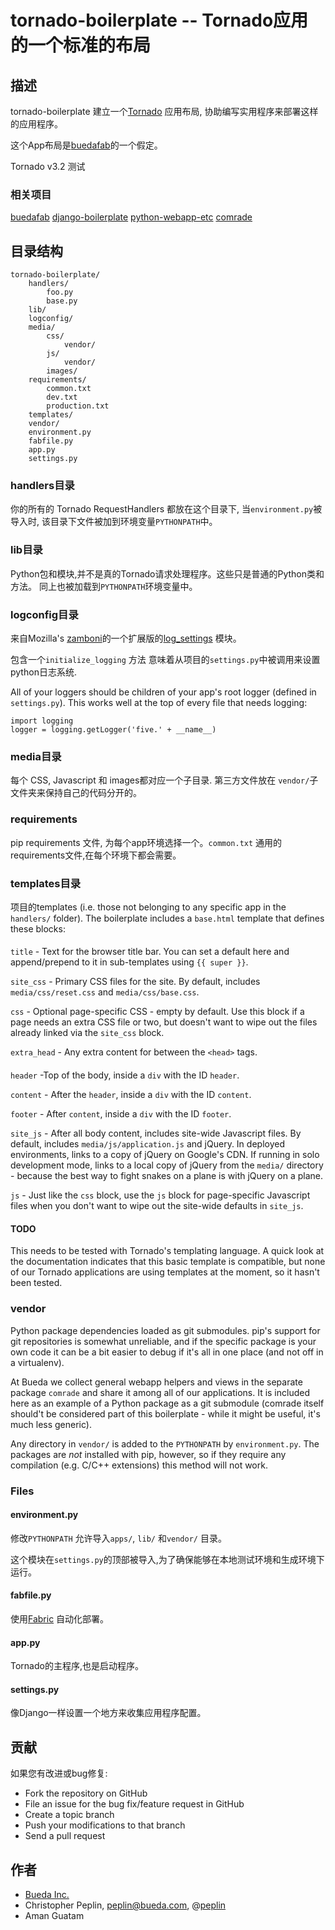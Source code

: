 tornado-boilerplate -- Tornado应用的一个标准的布局
===============================================================================

## 描述

tornado-boilerplate 建立一个[Tornado](http://www.tornadoweb.org/) 应用布局, 协助编写实用程序来部署这样的应用程序。

这个App布局是[buedafab](https://github.com/bueda/ops)的一个假定。

Tornado v3.2 测试

### 相关项目

[buedafab](https://github.com/bueda/ops)
[django-boilerplate](https://github.com/bueda/django-boilerplate)
[python-webapp-etc](https://github.com/bueda/python-webapp-etc)
[comrade](https://github.com/bueda/django-comrade)

## 目录结构

    tornado-boilerplate/
        handlers/
            foo.py
            base.py
        lib/
        logconfig/
        media/
            css/
                vendor/
            js/
                vendor/
            images/
        requirements/
            common.txt
            dev.txt
            production.txt
        templates/
        vendor/
        environment.py
        fabfile.py
        app.py
        settings.py

### handlers目录

你的所有的 Tornado RequestHandlers 都放在这个目录下,
当`environment.py`被导入时, 该目录下文件被加到环境变量`PYTHONPATH`中。

### lib目录

Python包和模块,并不是真的Tornado请求处理程序。这些只是普通的Python类和方法。
同上也被加载到`PYTHONPATH`环境变量中。

### logconfig目录

来自Mozilla's [zamboni](https://github.com/jbalogh/zamboni)的一个扩展版的[log_settings](https://github.com/jbalogh/zamboni/blob/master/log_settings.py)
模块。

包含一个`initialize_logging` 方法 意味着从项目的`settings.py`中被调用来设置python日志系统.


All of your loggers should be children of your app's root logger (defined in
`settings.py`). This works well at the top of every file that needs logging:

    import logging
    logger = logging.getLogger('five.' + __name__)

### media目录

每个 CSS, Javascript 和 images都对应一个子目录. 第三方文件放在 `vendor/`子文件夹来保持自己的代码分开的。

### requirements

pip requirements 文件, 为每个app环境选择一个。`common.txt` 通用的requirements文件,在每个环境下都会需要。


### templates目录

项目的templates (i.e. those not belonging to any specific app in the
`handlers/` folder). The boilerplate includes a `base.html` template that defines
these blocks:

#### <head>

`title` - Text for the browser title bar. You can set a default here and
append/prepend to it in sub-templates using `{{ super }}`.

`site_css` - Primary CSS files for the site. By default, includes
`media/css/reset.css` and `media/css/base.css`.

`css` - Optional page-specific CSS - empty by default. Use this block if a page
needs an extra CSS file or two, but doesn't want to wipe out the files already
linked via the `site_css` block.

`extra_head` - Any extra content for between the `<head>` tags.

#### <body>

`header` -Top of the body, inside a `div` with the ID `header`.

`content` - After the `header`, inside a `div` with the ID `content`.

`footer` - After `content`, inside a `div` with the ID `footer`.

`site_js` - After all body content, includes site-wide Javascript files. By
default, includes `media/js/application.js` and jQuery. In deployed
environments, links to a copy of jQuery on Google's CDN. If running in solo
development mode, links to a local copy of jQuery from the `media/` directory -
because the best way to fight snakes on a plane is with jQuery on a plane.

`js` - Just like the `css` block, use the `js` block for page-specific
Javascript files when you don't want to wipe out the site-wide defaults in
`site_js`.

#### TODO

This needs to be tested with Tornado's templating language. A quick
look at the documentation indicates that this basic template is compatible, but
none of our Tornado applications are using templates at the moment, so it hasn't
been tested.

### vendor

Python package dependencies loaded as git submodules. pip's support for git
repositories is somewhat unreliable, and if the specific package is your own
code it can be a bit easier to debug if it's all in one place (and not off in a
virtualenv).

At Bueda we collect general webapp helpers and views in the separate package
`comrade` and share it among all of our applications. It is included here as an
example of a Python package as a git submodule (comrade itself should't be
considered part of this boilerplate - while it might be useful, it's much less
generic).

Any directory in `vendor/` is added to the `PYTHONPATH` by `environment.py`. The
packages are *not* installed with pip, however, so if they require any
compilation (e.g. C/C++ extensions) this method will not work.

### Files

#### environment.py

修改`PYTHONPATH` 允许导入`apps/`, `lib/` 和`vendor/` 目录。

这个模块在`settings.py`的顶部被导入,为了确保能够在本地测试环境和生成环境下运行。

#### fabfile.py

使用[Fabric](http://fabfile.org/) 自动化部署。

#### app.py

Tornado的主程序,也是启动程序。

#### settings.py

像Django一样设置一个地方来收集应用程序配置。


## 贡献

如果您有改进或bug修复:

* Fork the repository on GitHub
* File an issue for the bug fix/feature request in GitHub
* Create a topic branch
* Push your modifications to that branch
* Send a pull request

## 作者

* [Bueda Inc.](http://www.bueda.com)
* Christopher Peplin, peplin@bueda.com, @[peplin](http://twitter.com/peplin)
* Aman Guatam